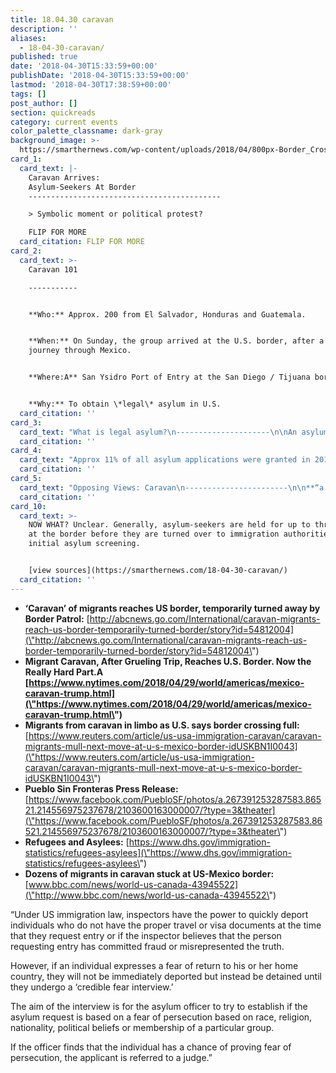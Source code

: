 ```yaml
---
title: 18.04.30 caravan
description: ''
aliases:
  - 18-04-30-caravan/
published: true
date: '2018-04-30T15:33:59+00:00'
publishDate: '2018-04-30T15:33:59+00:00'
lastmod: '2018-04-30T17:38:59+00:00'
tags: []
post_author: []
section: quickreads
category: current events
color_palette_classname: dark-gray
background_image: >-
  https://smarthernews.com/wp-content/uploads/2018/04/800px-Border_Crossing_2_San_Ysidro_8653645034.jpg
card_1:
  card_text: |-
    Caravan Arrives:  
    Asylum-Seekers At Border
    -------------------------------------------

    > Symbolic moment or political protest?

    FLIP FOR MORE
  card_citation: FLIP FOR MORE
card_2:
  card_text: >-
    Caravan 101

    -----------


    **Who:** Approx. 200 from El Salvador, Honduras and Guatemala.


    **When:** On Sunday, the group arrived at the U.S. border, after a monthlong
    journey through Mexico.


    **Where:A** San Ysidro Port of Entry at the San Diego / Tijuana border.


    **Why:** To obtain \*legal\* asylum in U.S.
  card_citation: ''
card_3:
  card_text: "What is legal asylum?\n---------------------\n\nAn asylum-seeker is a non-citizen present in U.S. or seeking admission at a port of entry who claims a **well-founded fear of persecution** based on 1 of 5A a\x1Cprotected groundsa\x1D:  \n1\\. Religion  \n2\\. Political opinion  \n3\\. Membership in a particular social group  \n4\\. Nationality  \n5\\. Race"
  card_citation: ''
card_4:
  card_text: "Approx 11% of all asylum applications were granted in 2016\n----------------------------------------------------------\n\n**TOP 5 COUNTRIES:**A China (21.9%), El Salvador (10.5%), Guatemala (9.5%), Honduras (7.4%) & Mexico (4.5%)\n\n**FYI:** San Ysidro is the nationa\x19s busiest border crossing. Immigration officials there processed 50 asylum cases a day from Oct – Feb."
  card_citation: ''
card_5:
  card_text: "Opposing Views: Caravan\n-----------------------\n\n**“a deliberate attempt to undermine our laws and overwhelm our system”**  \nAG Jeff Sessions\n\n**a\x1CFor us, this is all about who we are as a country…I want it to be true that when we say, a\x18Liberty & justice for all,a\x19 we mean it.”**  \nHeather Cronk, Showing Up for Racial Justice to NYT"
  card_citation: ''
card_10:
  card_text: >-
    NOW WHAT? Unclear. Generally, asylum-seekers are held for up to three days
    at the border before they are turned over to immigration authorities for an
    initial asylum screening.


    [view sources](https://smarthernews.com/18-04-30-caravan/)
  card_citation: ''
---
```

*   **‘Caravan’ of migrants reaches US border, temporarily turned away by Border Patrol:** [http://abcnews.go.com/International/caravan-migrants-reach-us-border-temporarily-turned-border/story?id=54812004](\"http://abcnews.go.com/International/caravan-migrants-reach-us-border-temporarily-turned-border/story?id=54812004\")
*   **Migrant Caravan, After Grueling Trip, Reaches U.S. Border. Now the Really Hard Part.A [https://www.nytimes.com/2018/04/29/world/americas/mexico-caravan-trump.html](\"https://www.nytimes.com/2018/04/29/world/americas/mexico-caravan-trump.html\")**
*   **Migrants from caravan in limbo as U.S. says border crossing full:** [https://www.reuters.com/article/us-usa-immigration-caravan/caravan-migrants-mull-next-move-at-u-s-mexico-border-idUSKBN1I0043](\"https://www.reuters.com/article/us-usa-immigration-caravan/caravan-migrants-mull-next-move-at-u-s-mexico-border-idUSKBN1I0043\")
*   **Pueblo Sin Fronteras Press Release:** [https://www.facebook.com/PuebloSF/photos/a.267391253287583.86521.214556975237678/2103600163000007/?type=3&theater](\"https://www.facebook.com/PuebloSF/photos/a.267391253287583.86521.214556975237678/2103600163000007/?type=3&theater\")
*   **Refugees and Asylees:** [https://www.dhs.gov/immigration-statistics/refugees-asylees](\"https://www.dhs.gov/immigration-statistics/refugees-asylees\")
*   **Dozens of migrants in caravan stuck at US-Mexico border:** [www.bbc.com/news/world-us-canada-43945522](\"http://www.bbc.com/news/world-us-canada-43945522\")

“Under US immigration law, inspectors have the power to quickly deport individuals who do not have the proper travel or visa documents at the time that they request entry or if the inspector believes that the person requesting entry has committed fraud or misrepresented the truth.

However, if an individual expresses a fear of return to his or her home country, they will not be immediately deported but instead be detained until they undergo a ‘credible fear interview.’

The aim of the interview is for the asylum officer to try to establish if the asylum request is based on a fear of persecution based on race, religion, nationality, political beliefs or membership of a particular group.

If the officer finds that the individual has a chance of proving fear of persecution, the applicant is referred to a judge.”